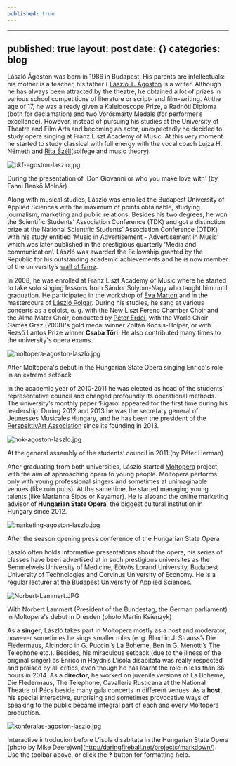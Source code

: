 ```yaml
---
published: true
---
```

---
published: true
layout: post
date: {}
categories: blog
---
László Ágoston was born in 1986 in Budapest. His parents are intellectuals: his mother is a teacher, his father ( [László T. Ágoston](http://hu.wikipedia.org/wiki/T._%C3%81goston_L%C3%A1szl%C3%B3) is a writer. 
Although he has always been attracted by the theatre, he obtained a lot of prizes in various school competitions of literature or script- and film-writing. At the age of 17, he was already given a Kaleidoscope Prize, a Radnóti Diploma (both for declamation) and two Vörösmarty Medals (for performer’s excellence). However, instead of pursuing his studies at the University of Theatre and Film Arts and becoming an actor, unexpectedly he decided to study opera singing at Franz Liszt Academy of Music. At this very moment he started to study classical with full energy with the vocal coach Lujza H. Németh and [Rita Széll](http://lfze.hu/oktatok/-/asset_publisher/exVsliQos2qD/content/szell-rita/10192")(solfege and music theory).

![bkf-agoston-laszlo.jpg]({{site.baseurl}}/_posts/bkf-agoston-laszlo.jpg)


During the presentation of 'Don Giovanni or who you make love with' (by Fanni Benkő Molnár)

Along with musical studies, László was enrolled the Budapest University of Applied Sciences with the maximum of points obtainable, studying journalism, marketing and public relations. Besides his two degrees, he won the Scientific Students’ Association Conference (TDK) and got a distinction prize at the National Scientific Students’ Association Conference (OTDK) with his study entitled ‘Music in Advertisement - Advertisement in Music’ which was later published in the prestigious quarterly ‘Media and communication’. László was awarded the Fellowship granted by the Republic for his outstanding academic achievements and he is now member of the university’s [wall of fame](http://www.bkf.hu/okisbkfesek/agoston-laszlo).

In 2008, he was enrolled at Franz Liszt Academy of Music where he started to take solo singing lessons from Sándor Sólyom-Nagy who taught him until graduation. He participated in the workshop of [Éva Marton](http://www.martoneva.hu/) and in the mastercours of [László Polgár](http://hu.wikipedia.org/wiki/Polg%C3%A1r_L%C3%A1szl%C3%B3_%28opera%C3%A9nekes%29). During his studies, he sang at various concerts as a soloist, e. g. with the New Liszt Ferenc Chamber Choir and the Alma Mater Choir, conducted by  [Péter Erdei](http://www.bacstudastar.hu/erdei-peter), with the World Choir Games Graz (2008)'s gold medal winner Zoltán Kocsis-Holper, or with Rezső Lantos Prize winner **Csaba Tőri**. He also contributed many times to the university's opera exams. 

![moltopera-agoston-laszlo.jpg]({{site.baseurl}}/_posts/moltopera-agoston-laszlo.jpg)


After Moltopera's debut in the Hungarian State Opera singing Enrico's role in an extreme setback

In the academic year of 2010-2011 he was elected as head of the students’ representative council and changed profoundly its operational methods. The university’s monthly paper ‘Figaro’ appeared for the first time during his leadership. During 2012 and 2013 he was the secretary general of Jeunesses Musicales Hungary, and he has been the president of the [PerspektivArt Association](http://www.perspektivart.hu/) since its founding in 2013.

![hok-agoston-laszlo.jpg]({{site.baseurl}}/_posts/hok-agoston-laszlo.jpg)


At the general assembly of the students’ council in 2011 (by Péter Herman)

After graduating from both universities, László started [Moltopera](http://www.moltopera.hu/en/) project, with the aim of approaching opera to young people. Moltopera performs only with young professional singers and sometimes at unimaginable venues (like ruin pubs). At the same time, he started managing young talents (like Marianna Sipos or Kayamar). He is alsoand the online marketing advisor of **Hungarian State Opera**, the biggest cultural institution in Hungary since 2012.

![marketing-agoston-laszlo.jpg]({{site.baseurl}}/_posts/marketing-agoston-laszlo.jpg)


After the season opening press conference of the Hungarian State Opera

László often holds informative presentations about the opera, his series of classes have been advertised at in such prestigious universites as the Semmelweis University of Medicine, Eötvös Loránd University, Budapest University of Technologies and Corvinus University of Economy. He is a regular lecturer at the Budapest University of Applied Sciences.


![Norbert-Lammert.JPG]({{site.baseurl}}/_posts/Norbert-Lammert.JPG)


With Norbert Lammert (President of the Bundestag, the German parliament) in Moltopera's debut in Dresden (photo:Martin Ksienzyk)

As a  **singer**, László takes part in Moltopera mostly as a host and moderator, however sometimes he sings smaller roles (e. g. Blind in J. Strauss’s Die Fledermaus, Alcindoro in G. Puccini’s La Boheme, Ben in G. Menotti’s The Telephone etc.). Besides, his miraculous setback (due to the illness of the original singer) as Enrico in Haydn’s L’isola disabitata was really respected and praised by all critics, even though he has learnt the role in less than 36 hours in 2014. As a **director**, he worked on juvenile versions of La Boheme, Die Fledermaus, The Telephone, Cavalleria Rusticana at the National Theatre of Pécs beside many gala concerts in different venues. As a **host**, his special interactive, surprising and sometimes provocative ways of speaking to the public became integral part of each and every Moltopera production.

![konferalas-agoston-laszlo.jpg]({{site.baseurl}}/_posts/konferalas-agoston-laszlo.jpg)


Interactive introducion before L’isola disabitata in the Hungarian State Opera (photo by Mike Deere)wn](http://daringfireball.net/projects/markdown/). Use the toolbar above, or click the **?** button for formatting help.
